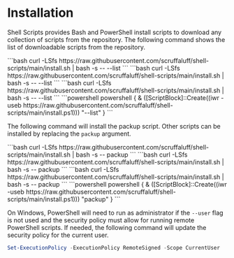 # Installation

Shell Scripts provides Bash and PowerShell install scripts to download any
collection of scripts from the repository. The following command shows the list
of downloadable scripts from the repository.

<code-group>
<code-block title="FreeBSD" active>
```bash
curl -LSfs https://raw.githubusercontent.com/scruffaluff/shell-scripts/main/install.sh | bash -s -- --list
```
</code-block>

<code-block title="Linux" active>
```bash
curl -LSfs https://raw.githubusercontent.com/scruffaluff/shell-scripts/main/install.sh | bash -s -- --list
```
</code-block>

<code-block title="MacOS">
```bash
curl -LSfs https://raw.githubusercontent.com/scruffaluff/shell-scripts/main/install.sh | bash -s -- --list
```
</code-block>

<code-block title="Windows">
```powershell
powershell { & ([ScriptBlock]::Create((iwr -useb https://raw.githubusercontent.com/scruffaluff/shell-scripts/main/install.ps1))) "--list" }
```
</code-block>
</code-group>

The following command will install the packup script. Other scripts can be
installed by replacing the `packup` argument.

<code-group>
<code-block title="FreeBSD" active>
```bash
curl -LSfs https://raw.githubusercontent.com/scruffaluff/shell-scripts/main/install.sh | bash -s -- packup
```
</code-block>

<code-block title="Linux" active>
```bash
curl -LSfs https://raw.githubusercontent.com/scruffaluff/shell-scripts/main/install.sh | bash -s -- packup
```
</code-block>

<code-block title="MacOS">
```bash
curl -LSfs https://raw.githubusercontent.com/scruffaluff/shell-scripts/main/install.sh | bash -s -- packup
```
</code-block>

<code-block title="Windows">
```powershell
powershell { & ([ScriptBlock]::Create((iwr -useb https://raw.githubusercontent.com/scruffaluff/shell-scripts/main/install.ps1))) "packup" }
```
</code-block>
</code-group>

On Windows, PowerShell will need to run as administrator if the `--user` flag is
not used and the security policy must allow for running remote PowerShell
scripts. If needed, the following command will update the security policy for
the current user.

```powershell
Set-ExecutionPolicy -ExecutionPolicy RemoteSigned -Scope CurrentUser
```

